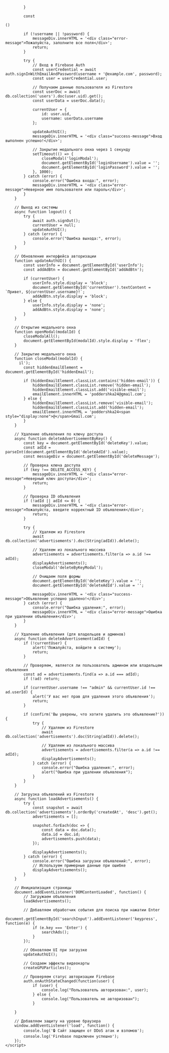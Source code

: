 
            }

            const

    ()
      
            if (!username || !password) {
                messageDiv.innerHTML = '<div class="error-message">Пожалуйста, заполните все поля</div>';
                return;
            }

            try {
                // Вход в Firebase Auth
                const userCredential = await auth.signInWithEmailAndPassword(username + '@example.com', password);
                const user = userCredential.user;
                
                // Получаем данные пользователя из Firestore
                const userDoc = await db.collection('users').doc(user.uid).get();
                const userData = userDoc.data();
                
                currentUser = {
                    id: user.uid,
                    username: userData.username
                };
                
                updateAuthUI();
                messageDiv.innerHTML = '<div class="success-message">Вход выполнен успешно!</div>';
                
                // Закрытие модального окна через 1 секунду
                setTimeout(() => {
                    closeModal('loginModal');
                    document.getElementById('loginUsername').value = '';
                    document.getElementById('loginPassword').value = '';
                }, 1000);
            } catch (error) {
                console.error("Ошибка входа:", error);
                messageDiv.innerHTML = '<div class="error-message">Неверное имя пользователя или пароль</div>';
            }
        }

        // Выход из системы
        async function logout() {
            try {
                await auth.signOut();
                currentUser = null;
                updateAuthUI();
            } catch (error) {
                console.error("Ошибка выхода:", error);
            }
        }

        // Обновление интерфейса авторизации
        function updateAuthUI() {
            const userInfo = document.getElementById('userInfo');
            const addAdBtn = document.getElementById('addAdBtn');
            
            if (currentUser) {
                userInfo.style.display = 'block';
                document.getElementById('currentUser').textContent = `Привет, ${currentUser.username}!`;
                addAdBtn.style.display = 'block';
            } else {
                userInfo.style.display = 'none';
                addAdBtn.style.display = 'none';
            }
        }

        // Открытие модального окна
        function openModal(modalId) {
            closeModalAll();
            document.getElementById(modalId).style.display = 'flex';
        }

        // Закрытие модального окна
        function closeModal(modalId) {
          il');
            const hiddenEmailElement = document.getElementById('hiddenEmail');
            
            if (hiddenEmailElement.classList.contains('hidden-email')) {
                hiddenEmailElement.classList.remove('hidden-email');
                hiddenEmailElement.classList.add('visible-email');
                emailElement.innerHTML = 'poddershka24@gmail.com';
            } else {
                hiddenEmailElement.classList.remove('visible-email');
                hiddenEmailElement.classList.add('hidden-email');
                emailElement.innerHTML = 'poddershka24<span style="display:none">@</span>Gmail.com';
            }
        }

        // Удаление объявления по ключу доступа
        async function deleteAdvertisementByKey() {
            const key = document.getElementById('deleteKey').value;
            const adId = parseInt(document.getElementById('deleteAdId').value);
            const messageDiv = document.getElementById('deleteMessage');

            // Проверка ключа доступа
            if (key !== DELETE_ACCESS_KEY) {
                messageDiv.innerHTML = '<div class="error-message">Неверный ключ доступа</div>';
                return;
            }

            // Проверка ID объявления
            if (!adId || adId <= 0) {
                messageDiv.innerHTML = '<div class="error-message">Пожалуйста, введите корректный ID объявления</div>';
                return;
            }

            try {
                // Удаляем из Firestore
                await db.collection('advertisements').doc(String(adId)).delete();
                
                // Удаляем из локального массива
                advertisements = advertisements.filter(a => a.id !== adId);
                displayAdvertisements();
                closeModal('deleteByKeyModal');
                
                // Очищаем поля формы
                document.getElementById('deleteKey').value = '';
                document.getElementById('deleteAdId').value = '';
                
                messageDiv.innerHTML = '<div class="success-message">Объявление успешно удалено!</div>';
            } catch (error) {
                console.error("Ошибка удаления:", error);
                messageDiv.innerHTML = '<div class="error-message">Ошибка при удалении объявления</div>';
            }
        }

        // Удаление объявления (для владельцев и админов)
        async function deleteAdvertisement(adId) {
            if (!currentUser) {
                alert('Пожалуйста, войдите в систему');
                return;
            }

            // Проверяем, является ли пользователь админом или владельцем объявления
            const ad = advertisements.find(a => a.id === adId);
            if (!ad) return;

            if (currentUser.username !== "admin" && currentUser.id !== ad.userId) {
                alert('У вас нет прав для удаления этого объявления');
                return;
            }

            if (confirm('Вы уверены, что хотите удалить это объявление?')) {
                try {
                    // Удаляем из Firestore
                    await db.collection('advertisements').doc(String(adId)).delete();
                    
                    // Удаляем из локального массива
                    advertisements = advertisements.filter(a => a.id !== adId);
                    displayAdvertisements();
                } catch (error) {
                    console.error("Ошибка удаления:", error);
                    alert("Ошибка при удалении объявления");
                }
            }
        }

        // Загрузка объявлений из Firestore
        async function loadAdvertisements() {
            try {
                const snapshot = await db.collection('advertisements').orderBy('createdAt', 'desc').get();
                advertisements = [];
                
                snapshot.forEach(doc => {
                    const data = doc.data();
                    data.id = doc.id;
                    advertisements.push(data);
                });
                
                displayAdvertisements();
            } catch (error) {
                console.error("Ошибка загрузки объявлений:", error);
                // Используем примерные данные при ошибке
                displayAdvertisements();
            }
        }

        // Инициализация страницы
        document.addEventListener('DOMContentLoaded', function() {
            // Загружаем объявления
            loadAdvertisements();
            
            // Добавляем обработчик события для поиска при нажатии Enter
            document.getElementById('searchInput').addEventListener('keypress', function(e) {
                if (e.key === 'Enter') {
                    searchAds();
                }
            });

            // Обновляем UI при загрузке
            updateAuthUI();
            
            // Создаем эффекты видеокарты
            createGPUParticles();
            
            // Проверяем статус авторизации Firebase
            auth.onAuthStateChanged(function(user) {
                if (user) {
                    console.log("Пользователь авторизован:", user);
                } else {
                    console.log("Пользователь не авторизован");
                }
            
        }

        // Добавляем защиту на уровне браузера
        window.addEventListener('load', function() {
            console.log('🔒 Сайт защищен от DDoS атак и взломов');
            console.log('Firebase подключен успешно');
        });
    </script>
</body>
</html>
